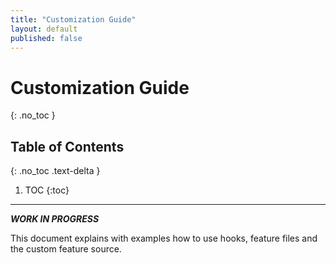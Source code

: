 ```yaml
---
title: "Customization Guide"
layout: default
published: false
---
```


# Customization Guide
{: .no_toc }

## Table of Contents
{: .no_toc .text-delta }

1. TOC
{:toc}

---

***WORK IN PROGRESS***

This document explains with examples how to use hooks, feature files and the
custom feature source.

